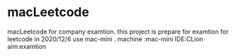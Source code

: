 # macLeetcode
macLeetcode for company examtion.
this project is prepare for examtion for leetcode in 2020/12/6 use mac-mini .
machine :mac-mini
IDE:CLion
aim:examtion

